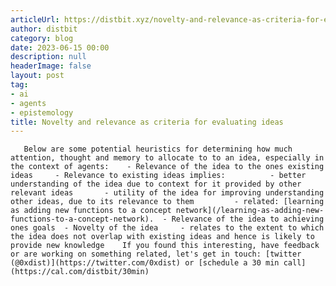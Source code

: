 ```yaml
---
articleUrl: https://distbit.xyz/novelty-and-relevance-as-criteria-for-evaluating-ideas
author: distbit
category: blog
date: 2023-06-15 00:00
description: null
headerImage: false
layout: post
tag:
- ai
- agents
- epistemology
title: Novelty and relevance as criteria for evaluating ideas
---
```


       Below are some potential heuristics for determining how much attention, thought and memory to allocate to to an idea, especially in the context of agents:    - Relevance of the idea to the ones existing ideas  	- Relevance to existing ideas implies:  		- better understanding of the idea due to context for it provided by other relevant ideas  		- utility of the idea for improving understanding other ideas, due to its relevance to them  		- related: [learning as adding new functions to a concept network](/learning-as-adding-new-functions-to-a-concept-network).  - Relevance of the idea to achieving ones goals  - Novelty of the idea  	- relates to the extent to which the idea does not overlap with existing ideas and hence is likely to provide new knowledge    If you found this interesting, have feedback or are working on something related, let's get in touch: [twitter (@0xdist)](https://twitter.com/0xdist) or [schedule a 30 min call](https://cal.com/distbit/30min)